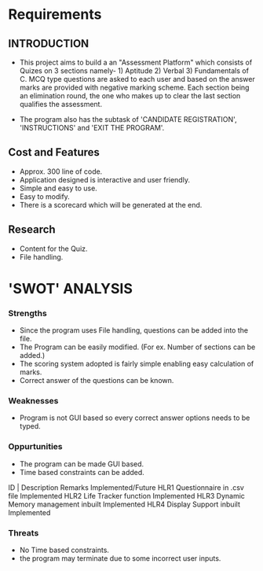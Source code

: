 # Requirements
## INTRODUCTION

* This project aims to build a an "Assessment Platform" which consists of Quizes on 3 sections namely- 1) Aptitude 2) Verbal 3) Fundamentals of C.  MCQ type questions are asked to each user and based on the answer marks are provided with negative marking scheme. Each section being an elimination round, the one who makes up to clear the last section qualifies the assessment.

* The program also has the subtask of 'CANDIDATE REGISTRATION', 'INSTRUCTIONS' and 'EXIT THE PROGRAM'.

## Cost and Features
* Approx. 300 line of code.
* Application designed is interactive and user friendly.
* Simple and easy to use.
* Easy to modify.
* There is a scorecard which will be generated at the end.

## Research
* Content for the Quiz.
* File handling.


# 'SWOT' ANALYSIS
### Strengths
* Since the program uses File handling, questions can be added into the file.
* The Program can be easily modified. (For ex. Number of sections can be added.)
* The scoring system adopted is fairly simple enabling easy calculation of marks.
* Correct answer of the questions can be known.

### Weaknesses
* Program is not GUI based so every correct answer options needs to be typed.

### Oppurtunities
* The program can be made GUI based.
* Time based constraints can be added.

ID |	Description	Remarks	Implemented/Future
HLR1	Questionnaire	in .csv file	Implemented
HLR2	Life Tracker	function	Implemented
HLR3	Dynamic Memory management	inbuilt	Implemented
HLR4	Display Support	inbuilt	Implemented
### Threats
* No Time based constraints.
* the program may terminate due to some incorrect user inputs.



